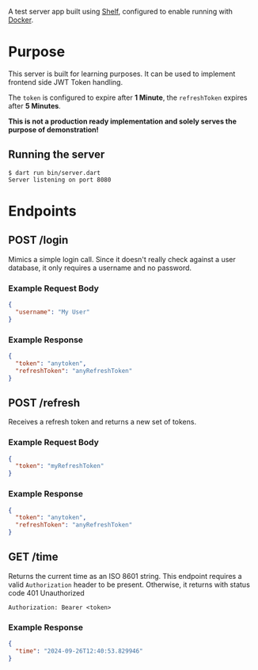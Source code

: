 A test server app built using [Shelf](https://pub.dev/packages/shelf),
configured to enable running with [Docker](https://www.docker.com/).

# Purpose

This server is built for learning purposes. It can be used to implement frontend side JWT Token handling.

The `token` is configured to expire after **1 Minute**, the `refreshToken` expires after **5 Minutes**.

**This is not a production ready implementation and solely serves the purpose of demonstration!**

## Running the server

```
$ dart run bin/server.dart
Server listening on port 8080
```

# Endpoints

## POST /login

Mimics a simple login call.
Since it doesn't really check against a user database, it only requires a username and no password.

### Example Request Body

```json
{
  "username": "My User"
}
```

### Example Response

```json
{
  "token": "anytoken",
  "refreshToken": "anyRefreshToken"
}
```

## POST /refresh

Receives a refresh token and returns a new set of tokens.

### Example Request Body

```json
{
  "token": "myRefreshToken"
}
```

### Example Response

```json
{
  "token": "anytoken",
  "refreshToken": "anyRefreshToken"
}
```

## GET /time

Returns the current time as an ISO 8601 string.
This endpoint requires a valid `Authorization` header to be present.
Otherwise, it returns with status code 401 Unauthorized

```
Authorization: Bearer <token>
```

### Example Response

```json 
{
  "time": "2024-09-26T12:40:53.829946"
}
```
